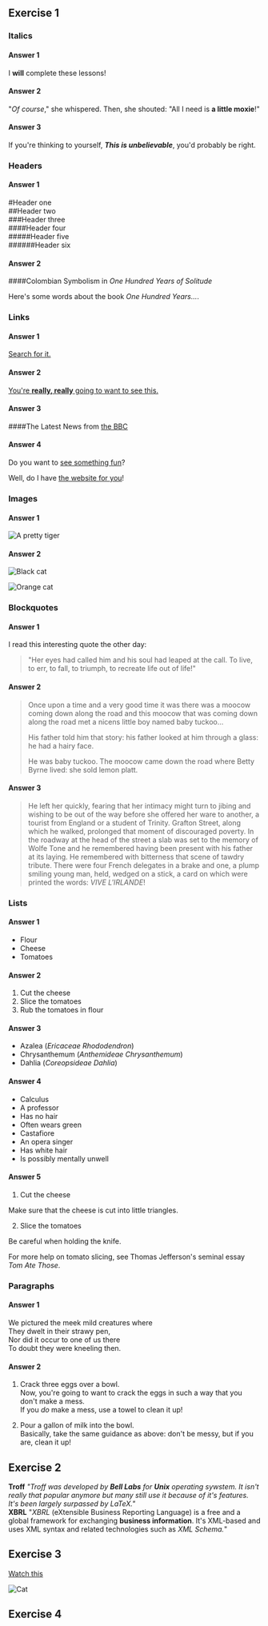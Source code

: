 ## Exercise 1
### **Italics**
#### Answer 1
I **will** complete these lessons!
#### Answer 2
"_Of course_," she whispered. Then, she shouted: "All I need is **a little moxie**!"
#### Answer 3
If you're thinking to yourself, **_This is unbelievable_**, you'd probably be right.
### **Headers**
#### Answer 1
#Header one  
##Header two  
###Header three  
####Header four  
#####Header five  
######Header six
#### Answer 2
####Colombian Symbolism in _One Hundred Years of Solitude_

Here's some words about the book _One Hundred Years..._.
### **Links**
#### Answer 1
[Search for it.](www.google.com)
#### Answer 2
[You're **really, really** going to want to see this.](www.dailykitten.com)
#### Answer 3
####The Latest News from [the BBC](www.bbc.com/news)
#### Answer 4
Do you want to [see something fun][a fun place]?

Well, do I have [the website for you][another fun place]!

[a fun place]: www.zombo.com
[another fun place]: www.stumbleupon.com
### **Images**
#### Answer 1
![A pretty tiger](https://upload.wikimedia.org/wikipedia/commons/5/56/Tiger.50.jpg)
#### Answer 2
![Black cat][Black]

![Orange cat][Orange]

[Black]: https://upload.wikimedia.org/wikipedia/commons/a/a3/81_INF_DIV_SSI.jpg
[Orange]: http://icons.iconarchive.com/icons/google/noto-emoji-animals-nature/256/22221-cat-icon.png
### **Blockquotes**
#### Answer 1
I read this interesting quote the other day:

>"Her eyes had called him and his soul had leaped at the call. To live, to err, to fall, to triumph, to recreate life out of life!"  
#### Answer 2
>Once upon a time and a very good time it was there was a moocow coming down along the road and this moocow that was coming down along the road met a nicens little boy named baby tuckoo...
>
>His father told him that story: his father looked at him through a glass: he had a hairy face.
>
>He was baby tuckoo. The moocow came down the road where Betty Byrne lived: she sold lemon platt.
#### Answer 3
>He left her quickly, fearing that her intimacy might turn to jibing and wishing to be out of the way before she offered her ware to another, a tourist from England or a student of Trinity. Grafton Street, along which he walked, prolonged that moment of discouraged poverty. In the roadway at the head of the street a slab was set to the memory of Wolfe Tone and he remembered having been present with his father at its laying. He remembered with bitterness that scene of tawdry tribute. There were four French delegates in a brake and one, a plump smiling young man, held, wedged on a stick, a card on which were printed the words: _VIVE L'IRLANDE_!
### **Lists**
#### Answer 1
* Flour
* Cheese
* Tomatoes
#### Answer 2
1. Cut the cheese
2. Slice the tomatoes
3. Rub the tomatoes in flour
#### Answer 3
* Azalea (_Ericaceae Rhododendron_)
* Chrysanthemum (_Anthemideae Chrysanthemum_)
* Dahlia (_Coreopsideae Dahlia_)
#### Answer 4
* Calculus
 * A professor 
 * Has no hair 
 * Often wears green
* Castafiore 
 * An opera singer
 * Has white hair 
 * Is possibly mentally unwell
#### Answer 5
1. Cut the cheese  

 Make sure that the cheese is cut into little triangles.

2. Slice the tomatoes  

 Be careful when holding the knife.
 
 For more help on tomato slicing, see Thomas Jefferson's seminal essay _Tom Ate Those_.
### **Paragraphs**
#### Answer 1
We pictured the meek mild creatures where  
They dwelt in their strawy pen,  
Nor did it occur to one of us there  
To doubt they were kneeling then.
#### Answer 2
1. Crack three eggs over a bowl.  
Now, you're going to want to crack the eggs in such a way that you don't make a mess.  
If you _do_ make a mess, use a towel to clean it up!

2. Pour a gallon of milk into the bowl.  
Basically, take the same guidance as above: don't be messy, but if you are, clean it up!

## Exercise 2
**Troff**
_"Troff was developed by **Bell Labs** for **Unix** operating sywstem. It isn't really that popular anymore but many still use it because of it's features. It's been largely surpassed by LaTeX."_  
**XBRL**
"_XBRL_ (eXtensible Business Reporting Language) is a free and a global framework for exchanging **business information**. It's XML-based and uses XML syntax and related technologies such as _XML Schema._"
## Exercise 3
[Watch this](https://www.youtube.com/watch?v=83m261lAlrs)

![Cat](https://media.tenor.com/mkB7b-tq4hAAAAAC/cat-kitty.gif)
## Exercise 4
<script>
  public class Person{
  private string name;
  private int age;

  public Person(string initialName)
  {
    this.age = 0;
    this.name = initialName;
  }
  public void PrintPerson()
  {
    Console.WriteLine(this.name + ", age " + this.age + " years");
  }
  public void GrowOlder()
  {
    this.age = this.age + 1;
  }
}
</script>
